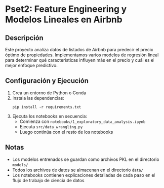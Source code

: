 # Pset2: Feature Engineering y Modelos Lineales en Airbnb

## Descripción
Este proyecto analiza datos de listados de Airbnb para predecir el precio óptimo de propiedades. Implementamos varios modelos de regresión lineal para determinar qué características influyen más en el precio y cuál es el mejor enfoque predictivo.

## Configuración y Ejecución
1. Crea un entorno de Python o Conda
2. Instala las dependencias:
   ```
   pip install -r requirements.txt
   ```
3. Ejecuta los notebooks en secuencia:
   - Comienza con `notebooks/1_exploratory_data_analysis.ipynb`
   - Ejecuta `src/data_wrangling.py`
   - Luego continúa con el resto de los notebooks

## Notas
- Los modelos entrenados se guardan como archivos PKL en el directorio `models/`
- Todos los archivos de datos se almacenan en el directorio `data/`
- Los notebooks contienen explicaciones detalladas de cada paso en el flujo de trabajo de ciencia de datos
